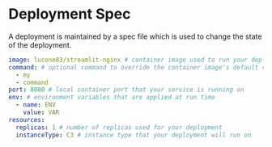 # Deployment Spec

A deployment is maintained by a spec file which is used to change the state of the deployment.

```yaml
image: lucone83/streamlit-nginx # container image used to run your deployment
command: # optional command to override the container image's default command
  - my
  - command
port: 8080 # local container port that your service is running on
env: # environment variables that are applied at run time
  - name: ENV
    value: VAR
resources:
  replicas: 1 # number of replicas used for your deployment
  instanceType: C3 # instance type that your deployment will run on
```

